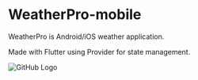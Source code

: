 # WeatherPro-mobile
WeatherPro is Android/iOS weather application.

Made with Flutter using Provider for state management.

![GitHub Logo](https://ibb.co/P4DhFZj)
